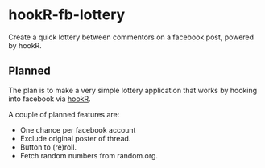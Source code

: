 # hookR-fb-lottery
Create a quick lottery between commentors on a facebook post, powered by hookR.

## Planned
The plan is to make a very simple lottery application that works by hooking into facebook via [hookR](https://github.com/dennisdegryse/ddj-hookr/).

A couple of planned features are:
- One chance per facebook account
- Exclude original poster of thread.
- Button to (re)roll.
- Fetch random numbers from random.org.
